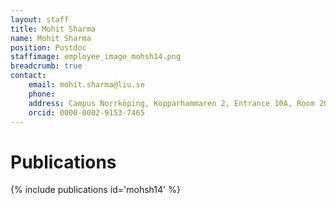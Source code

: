```yaml
---
layout: staff
title: Mohit Sharma
name: Mohit Sharma
position: Postdoc
staffimage: employee_image_mohsh14.png
breadcrumb: true
contact:
    email: mohit.sharma@liu.se
    phone: 
    address: Campus Norrköping, Kopparhammaren 2, Entrance 10A, Room 2049
    orcid: 0000-0002-9153-7465
---
```


# Publications
{% include publications id='mohsh14' %}
